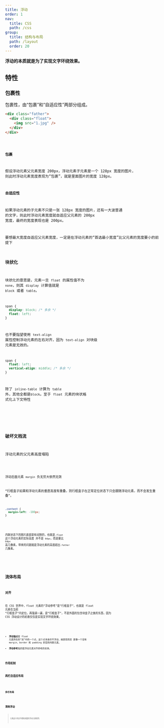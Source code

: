 ```yaml
---
title: 浮动
order: 1
nav:
  title: CSS
  path: /css
group:
  title: 结构与布局
  path: /layout
  order: 20
---
```


**浮动的本质就是为了实现文字环绕效果。**

## 特性

### 包裹性

包裹性，由“包裹”和“自适应性”两部分组成。

```html
<div class="father">
  <div class="float">
    <img src="1.jpg" />
  </div>
</div>
```

<code src="./demo/Demo1.tsx" />

**包裹**

假设浮动元素父元素宽度 200px，浮动元素子元素是一个 128px 宽度的图片，
则此时浮动元素宽度表现为“包裹”，就是里面图片的宽度 128px。

**自适应性**

如果浮动元素的子元素不只是一张 128px 宽度的图片，还有一大波普通
的文字，则此时浮动元素宽度就自适应父元素的 200px 宽度，最终的宽度表现也是 200px。

要想最大宽度自适应父元素宽度，一定是在浮动元素的“首选最小宽度”比父元素的宽度要小的前提下

### 块状化

块状化的意思是，元素一旦 `float` 的属性值不为 `none`，则其 `display` 计算值就是 `block`
或者 `table`。

```css
span {
  display: block; /* 多余 */
  float: left;
}
```

也不要指望使用 `text-align` 属性控制浮动元素的左右对齐，因为 `text-align` 对块级
元素是无效的。

```css
span {
  float: left;
  vertical-align: middle; /* 多余 */
}
```

除了 `inline-table` 计算为 `table` 外，其他全都是`block`。至于 `float` 元素的块状格
式化上下文特性

<!-- ### 格式化上下文 -->
<!-- todo -->

### 破坏文档流

浮动元素的父元素高度塌陷

<code src="./demo/Demo5.tsx" />

浮动后面元素 `margin` 负无穷大依然无效

“行框盒子如果和浮动元素的垂直高度有重叠，则行框盒子在正常定位状态下只会跟随浮动元素，而不会发生重叠”。

```css
.content {
  margin-left: -100px;
}
```

<code src="./demo/Demo6.tsx" />

内联状态下的图片底部是有间隙的，也就是`.float` 这个浮动元素的实际高度
并不是 `64px`，而是要比 `64px` 高几像素，带来的问题就是浮动元素的高度超出`.father` 几像素。

<!-- ### 没有任何 margin 合并 -->

<!-- todo -->

## 流体布局

### 对齐

在 CSS 世界中，float 元素的“浮动参考”是“行框盒子”，也就是 float 元素在当前
“行框盒子”内定位。再强调一遍，是“行框盒子”，不是外面的包含块盒子之类的东西，因为
CSS 浮动设计的初衷仅仅是实现文字环绕效果。

<code src="./demo/Demo2.tsx" />

- **浮动锚点**是 float 元素所在的“流”中的一个点，这个点本身并不浮动，就表现而言
  更像一个没有 margin、border 和 padding 的空的内联元素。
- **浮动参考**指的是浮动元素对齐参考的实体。

### 作用机制

### 两栏自适应布局

<code src="./demo/Demo3.tsx" />

### 多栏布局

<code src="./demo/Demo4.tsx" />

## 清除浮动

> 元素盒子的边不能和前面的浮动元素相邻。
